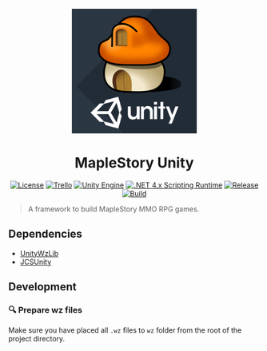 <p align="center">
  <img alt="MapleStory Unity Logo" src="./etc/logo.png" width="250" height="250" />
  <h1 align="center">MapleStory Unity</h1>
  <p align="center">
    <a href="https://opensource.org/licenses/BSD-3-Clause"><img alt="License" src="https://img.shields.io/badge/License-BSD%203--Clause-green.svg"/></a>
    <a href="https://trello.com/b/yWASibmn/maplestory-unity"><img alt="Trello" src="https://img.shields.io/badge/view%20progress%20on-trello-026AA7.svg"></a>
    <a href="https://unity3d.com/get-unity/download/archive"><img alt="Unity Engine" src="https://img.shields.io/badge/unity-2021.1.1f1-black.svg?style=flat&logo=unity&cacheSeconds=2592000"/></a>
    <a href="https://docs.unity3d.com/2018.3/Documentation/Manual/ScriptingRuntimeUpgrade.html"><img alt=".NET 4.x Scripting Runtime" src="https://img.shields.io/badge/.NET-4.x-blueviolet.svg?style=flat&cacheSeconds=2592000"/></a>
    <a href="https://github.com/MapleStoryUnity/MapleStoryUnity/releases/latest"><img alt="Release" src="https://img.shields.io/github/release/MapleStoryUnity/MapleStoryUnity.svg?logo=github"/></a>
    <a href="https://github.com/MapleStoryUnity/MapleStoryUnity/actions/workflows/build.yml"><img alt="Build" src="https://github.com/MapleStoryUnity/MapleStoryUnity/actions/workflows/build.yml/badge.svg"/></a>
  </p>
</p>

> A framework to build MapleStory MMO RPG games.

## Dependencies

- [UnityWzLib](https://github.com/MapleStoryUnity/UnityWzLib)
- [JCSUnity](https://github.com/jcs090218/JCSUnity)

## Development

### :mag: Prepare wz files

Make sure you have placed all `.wz` files to `wz` folder from the
root of the project directory.

